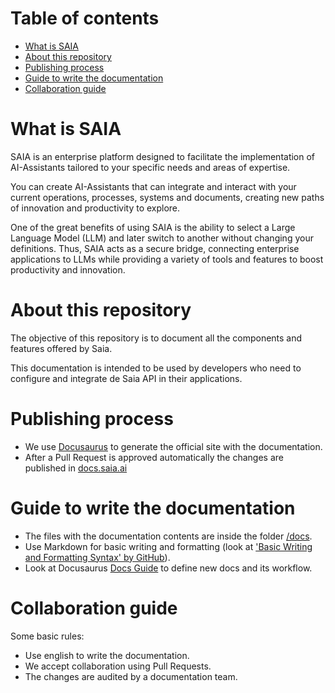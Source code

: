 Table of contents
=================

* [What is SAIA](#what-is-saia)
* [About this repository](#about-this-repository)
* [Publishing process](#publishing-process)
* [Guide to write the documentation](#guide-to-write-the-documentation)
* [Collaboration guide](#collaboration-guide)

# What is SAIA

SAIA is an enterprise platform designed to facilitate the implementation of AI-Assistants tailored to your specific needs and areas of expertise.

You can create AI-Assistants that can integrate and interact with your current operations, processes, systems and documents, creating new paths of innovation and productivity to explore.

One of the great benefits of using SAIA is the ability to select a Large Language Model (LLM) and later switch to another without changing your definitions. Thus, SAIA acts as a secure bridge, connecting enterprise applications to LLMs while providing a variety of tools and features to boost productivity and innovation.

# About this repository 

The objective of this repository is to document all the components and features offered by Saia. 

This documentation is intended to be used by developers who need to configure and integrate de Saia API in their applications.

# Publishing process

- We use [Docusaurus](https://docusaurus.io/) to generate the official site with the documentation.
- After a Pull Request is approved automatically the changes are published in [docs.saia.ai](https://docs.saia.ai/)

# Guide to write the documentation

- The files with the documentation contents are inside the folder [/docs](/docs).
- Use Markdown for basic writing and formatting (look at ['Basic Writing and Formatting Syntax' by GitHub](https://docs.github.com/en/get-started/writing-on-github/getting-started-with-writing-and-formatting-on-github/basic-writing-and-formatting-syntax)).
- Look at Docusaurus [Docs Guide](https://docusaurus.io/docs/docs-introduction) to define new docs and its workflow. 

# Collaboration guide

Some basic rules:
- Use english to write the documentation.
- We accept collaboration using Pull Requests.
- The changes are audited by a documentation team.

